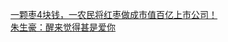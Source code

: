   
[一颗枣4块钱，一农民将红枣做成市值百亿上市公司！](http://www.dianyue.me/archives/784/uw5xsf2vn5ylvkk0/)  
[朱生豪：醒来觉得甚是爱你](http://www.dianyue.me/archives/937/je5i28osa5sjw2uj/)